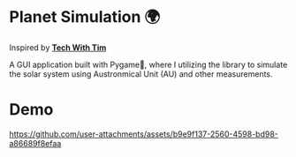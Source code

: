 # Planet Simulation 🌍
Inspired by **[Tech With Tim](https://www.youtube.com/watch?v=WTLPmUHTPqo)**

A GUI application built with Pygame🐍, where I utilizing the library to simulate the solar system using Austronmical Unit (AU) and other measurements. 

# Demo
https://github.com/user-attachments/assets/b9e9f137-2560-4598-bd98-a86689f8efaa


